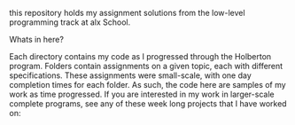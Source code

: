 this repository holds my assignment solutions from the low-level programming track at alx School.



Whats in here?



Each directory contains my code as I progressed through the Holberton program. Folders contain assignments on a given topic, each with different specifications. These assignments were small-scale, with one day completion times for each folder. As such, the code here are samples of my work as time progressed. If you are interested in my work in larger-scale complete programs, see any of these week long projects that I have worked on:
